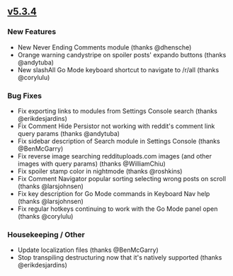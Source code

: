 ## [v5.3.4](https://github.com/honestbleeps/Reddit-Enhancement-Suite/releases/v5.3.4)

### New Features

- New Never Ending Comments module (thanks @dhensche)
- Orange warning candystripe on spoiler posts' expando buttons (thanks @andytuba)
- New slashAll Go Mode keyboard shortcut to navigate to /r/all (thanks @corylulu)

### Bug Fixes

- Fix exporting links to modules from Settings Console search (thanks @erikdesjardins)
- Fix Comment Hide Persistor not working with reddit's comment link query params (thanks @andytuba)
- Fix sidebar description of Search module in Settings Console (thanks @BenMcGarry)
- Fix reverse image searching reddituploads.com images (and other images with query params) (thanks @WilliamChiu)
- Fix spoiler stamp color in nightmode (thanks @roshkins)
- Fix Comment Navigator popular sorting selecting wrong posts on scroll (thanks @larsjohnsen)
- Fix key description for Go Mode commands in Keyboard Nav help (thanks @larsjohnsen)
- Fix regular hotkeys continuing to work with the Go Mode panel open (thanks @corylulu)

### Housekeeping / Other

- Update localization files (thanks @BenMcGarry)
- Stop transpiling destructuring now that it's natively supported (thanks @erikdesjardins)

